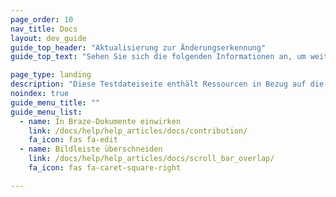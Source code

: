 ```yaml
---
page_order: 10
nav_title: Docs
layout: dev_guide
guide_top_header: "Aktualisierung zur Änderungserkennung"
guide_top_text: "Sehen Sie sich die folgenden Informationen an, um weitere Informationen zur Website von Braze Documentation zu erhalten."

page_type: landing
description: "Diese Testdateiseite enthält Ressourcen in Bezug auf die Website von Braze Documentation, z.B. wie sie zu den Open-Source-Dokumenten von Braze beitragen."
noindex: true
guide_menu_title: ""
guide_menu_list:
  - name: In Braze-Dokumente einwirken
    link: /docs/help/help_articles/docs/contribution/
    fa_icon: fas fa-edit
  - name: Bildleiste überschneiden
    link: /docs/help/help_articles/docs/scroll_bar_overlap/
    fa_icon: fas fa-caret-square-right

---
```

